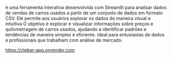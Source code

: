  é uma ferramenta interativa desenvolvida com Streamlit para analisar dados de vendas de carros usados a partir de um conjunto de dados em formato CSV. Ele permite aos usuários explorar os dados de maneira visual e intuitiva
 O objetivo é explorar e visualizar informações sobre preços e quilometragem de carros usados, ajudando a identificar padrões e tendências de maneira simples e eficiente. Ideal para entusiastas de dados e profissionais que trabalham com análise de mercado.





https://cleber-app.onrender.com
